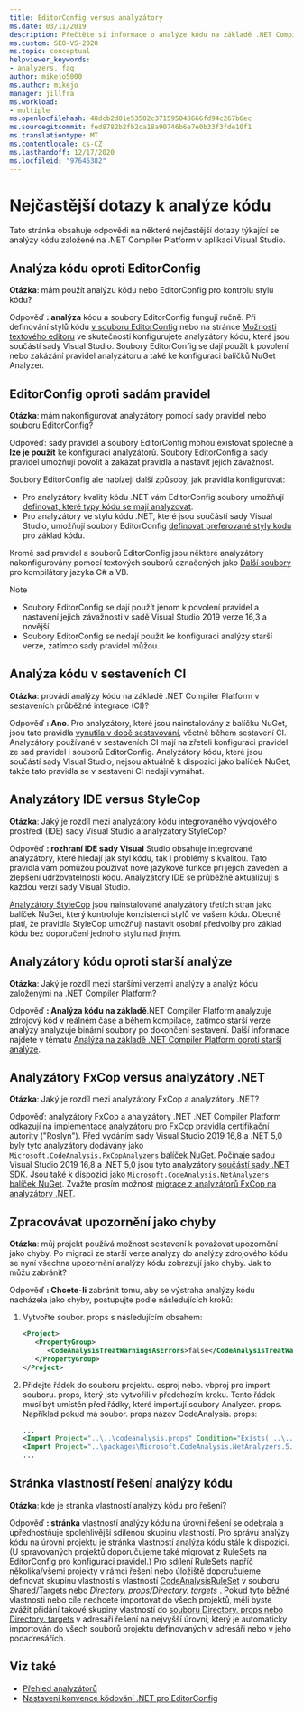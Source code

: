 ```yaml
---
title: EditorConfig versus analyzátory
ms.date: 03/11/2019
description: Přečtěte si informace o analýze kódu na základě .NET Compiler Platform v aplikaci Visual Studio. Přečtěte si odpovědi na otázky týkající se souborů EditorConfig, sad pravidel a dalších témat.
ms.custom: SEO-VS-2020
ms.topic: conceptual
helpviewer_keywords:
- analyzers, faq
author: mikejo5000
ms.author: mikejo
manager: jillfra
ms.workload:
- multiple
ms.openlocfilehash: 48dcb2d01e53502c371595048666fd94c267b6ec
ms.sourcegitcommit: fed8782b2fb2ca18a90746b6e7e0b33f3fde10f1
ms.translationtype: MT
ms.contentlocale: cs-CZ
ms.lasthandoff: 12/17/2020
ms.locfileid: "97646382"
---
```

# <a name="code-analysis-faq"></a>Nejčastější dotazy k analýze kódu

Tato stránka obsahuje odpovědi na některé nejčastější dotazy týkající se analýzy kódu založené na .NET Compiler Platform v aplikaci Visual Studio.

## <a name="code-analysis-versus-editorconfig"></a>Analýza kódu oproti EditorConfig

**Otázka**: mám použít analýzu kódu nebo EditorConfig pro kontrolu stylu kódu?

Odpověď **: analýza** kódu a soubory EditorConfig fungují ručně. Při definování stylů kódu [v souboru EditorConfig](/dotnet/fundamentals/code-analysis/code-style-rule-options) nebo na stránce [Možnosti textového editoru](../ide/code-styles-and-code-cleanup.md) ve skutečnosti konfigurujete analyzátory kódu, které jsou součástí sady Visual Studio. Soubory EditorConfig se dají použít k povolení nebo zakázání pravidel analyzátoru a také ke konfiguraci balíčků NuGet Analyzer.

## <a name="editorconfig-versus-rule-sets"></a>EditorConfig oproti sadám pravidel

**Otázka**: mám nakonfigurovat analyzátory pomocí sady pravidel nebo souboru EditorConfig?

Odpověď: sady pravidel a soubory EditorConfig mohou existovat společně a **lze je použít** ke konfiguraci analyzátorů. Soubory EditorConfig a sady pravidel umožňují povolit a zakázat pravidla a nastavit jejich závažnost.

Soubory EditorConfig ale nabízejí další způsoby, jak pravidla konfigurovat:

- Pro analyzátory kvality kódu .NET vám EditorConfig soubory umožňují [definovat, které typy kódu se mají analyzovat](/dotnet/fundamentals/code-analysis/code-quality-rule-options).
- Pro analyzátory ve stylu kódu .NET, které jsou součástí sady Visual Studio, umožňují soubory EditorConfig [definovat preferované styly kódu](/dotnet/fundamentals/code-analysis/code-style-rule-options) pro základ kódu.

Kromě sad pravidel a souborů EditorConfig jsou některé analyzátory nakonfigurovány pomocí textových souborů označených jako [Další soubory](../ide/build-actions.md#build-action-values) pro kompilátory jazyka C# a VB.

> [!NOTE]
> - Soubory EditorConfig se dají použít jenom k povolení pravidel a nastavení jejich závažnosti v sadě Visual Studio 2019 verze 16,3 a novější.
> - Soubory EditorConfig se nedají použít ke konfiguraci analýzy starší verze, zatímco sady pravidel můžou.

## <a name="code-analysis-in-ci-builds"></a>Analýza kódu v sestaveních CI

**Otázka**: provádí analýzy kódu na základě .NET Compiler Platform v sestaveních průběžné integrace (CI)?

Odpověď **: Ano**. Pro analyzátory, které jsou nainstalovány z balíčku NuGet, jsou tato pravidla [vynutila v době sestavování](roslyn-analyzers-overview.md#build-errors), včetně během sestavení CI. Analyzátory používané v sestaveních CI mají na zřeteli konfiguraci pravidel ze sad pravidel i souborů EditorConfig. Analyzátory kódu, které jsou součástí sady Visual Studio, nejsou aktuálně k dispozici jako balíček NuGet, takže tato pravidla se v sestavení CI nedají vymáhat.

## <a name="ide-analyzers-versus-stylecop"></a>Analyzátory IDE versus StyleCop

**Otázka**: Jaký je rozdíl mezi analyzátory kódu integrovaného vývojového prostředí (IDE) sady Visual Studio a analyzátory StyleCop?

Odpověď **: rozhraní IDE sady Visual** Studio obsahuje integrované analyzátory, které hledají jak styl kódu, tak i problémy s kvalitou. Tato pravidla vám pomůžou používat nové jazykové funkce při jejich zavedení a zlepšení udržovatelnosti kódu. Analyzátory IDE se průběžně aktualizují s každou verzí sady Visual Studio.

[Analyzátory StyleCop](https://github.com/DotNetAnalyzers/StyleCopAnalyzers) jsou nainstalované analyzátory třetích stran jako balíček NuGet, který kontroluje konzistenci stylů ve vašem kódu. Obecně platí, že pravidla StyleCop umožňují nastavit osobní předvolby pro základ kódu bez doporučení jednoho stylu nad jiným.

## <a name="code-analyzers-versus-legacy-analysis"></a>Analyzátory kódu oproti starší analýze

**Otázka**: Jaký je rozdíl mezi staršími verzemi analýzy a analýz kódu založenými na .NET Compiler Platform?

Odpověď **: Analýza kódu na základě**.NET Compiler Platform analyzuje zdrojový kód v reálném čase a během kompilace, zatímco starší verze analýzy analyzuje binární soubory po dokončení sestavení. Další informace najdete v tématu [Analýza na základě .NET Compiler Platform oproti starší analýze](../code-quality/net-analyzers-faq.md#whats-the-difference-between-legacy-fxcop-and-net-analyzers).

## <a name="fxcop-analyzers-versus-net-analyzers"></a>Analyzátory FxCop versus analyzátory .NET

**Otázka**: Jaký je rozdíl mezi analyzátory FxCop a analyzátory .NET?

Odpověď: analyzátory FxCop a analyzátory .NET .NET Compiler Platform odkazují na implementace analyzátoru pro FxCop pravidla certifikační autority ("Roslyn"). Před vydáním sady Visual Studio 2019 16,8 a .NET 5,0 byly tyto analyzátory dodávány jako `Microsoft.CodeAnalysis.FxCopAnalyzers` [balíček NuGet](https://www.nuget.org/packages/Microsoft.CodeAnalysis.FxCopAnalyzers). Počínaje sadou Visual Studio 2019 16,8 a .NET 5,0 jsou tyto analyzátory [součástí sady .NET SDK](/dotnet/fundamentals/code-analysis/overview). Jsou také k dispozici jako `Microsoft.CodeAnalysis.NetAnalyzers` [balíček NuGet](https://www.nuget.org/packages/Microsoft.CodeAnalysis.NetAnalyzers). Zvažte prosím možnost [migrace z analyzátorů FxCop na analyzátory .NET](migrate-from-fxcop-analyzers-to-net-analyzers.md).

## <a name="treat-warnings-as-errors"></a>Zpracovávat upozornění jako chyby

**Otázka**: můj projekt používá možnost sestavení k považovat upozornění jako chyby. Po migraci ze starší verze analýzy do analýzy zdrojového kódu se nyní všechna upozornění analýzy kódu zobrazují jako chyby. Jak to můžu zabránit?

Odpověď **: Chcete-li** zabránit tomu, aby se výstraha analýzy kódu nacházela jako chyby, postupujte podle následujících kroků:

  1. Vytvořte soubor. props s následujícím obsahem:

     ```xml
     <Project>
        <PropertyGroup>
           <CodeAnalysisTreatWarningsAsErrors>false</CodeAnalysisTreatWarningsAsErrors>
        </PropertyGroup>
     </Project>
     ```

  2. Přidejte řádek do souboru projektu. csproj nebo. vbproj pro import souboru. props, který jste vytvořili v předchozím kroku. Tento řádek musí být umístěn před řádky, které importují soubory Analyzer. props. Například pokud má soubor. props název CodeAnalysis. props:

     ```xml
     ...
     <Import Project="..\..\codeanalysis.props" Condition="Exists('..\..\codeanalysis.props')" />
     <Import Project="..\packages\Microsoft.CodeAnalysis.NetAnalyzers.5.0.0\build\Microsoft.CodeAnalysis.NetAnalyzers.props" Condition="Exists('..\packages\Microsoft.CodeAnalysis.NetAnalyzers.5.0.0\build\Microsoft.CodeAnalysis.NetAnalyzers.props')" />
     ...
     ```

## <a name="code-analysis-solution-property-page"></a>Stránka vlastností řešení analýzy kódu

**Otázka**: kde je stránka vlastností analýzy kódu pro řešení?

Odpověď **: stránka** vlastností analýzy kódu na úrovni řešení se odebrala a upřednostňuje spolehlivější sdílenou skupinu vlastností. Pro správu analýzy kódu na úrovni projektu je stránka vlastností analýza kódu stále k dispozici. (U spravovaných projektů doporučujeme také migrovat z RuleSets na EditorConfig pro konfiguraci pravidel.)  Pro sdílení RuleSets napříč několika/všemi projekty v rámci řešení nebo úložiště doporučujeme definovat skupinu vlastností s vlastností [CodeAnalysisRuleSet](../code-quality/using-rule-sets-to-group-code-analysis-rules.md#specify-a-rule-set-for-a-project) v souboru Shared/Targets nebo *Directory. props/Directory. targets* . Pokud tyto běžné vlastnosti nebo cíle nechcete importovat do všech projektů, měli byste zvážit přidání takové skupiny vlastností do [souboru Directory. props nebo Directory. targets](../msbuild/customize-your-build.md) v adresáři řešení na nejvyšší úrovni, který je automaticky importován do všech souborů projektu definovaných v adresáři nebo v jeho podadresářích.

## <a name="see-also"></a>Viz také

- [Přehled analyzátorů](roslyn-analyzers-overview.md)
- [Nastavení konvence kódování .NET pro EditorConfig](/dotnet/fundamentals/code-analysis/code-style-rule-options)